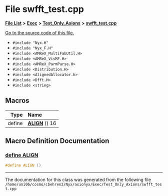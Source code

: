 
# File swfft\_test.cpp


[**File List**](files.md) **>** [**Exec**](dir_43a12cefb7942b6f49b5b628aafd3192.md) **>** [**Test\_Only\_Axions**](dir_eb24725df855cf6c732a19e4912f662a.md) **>** [**swfft\_test.cpp**](swfft__test_8cpp.md)

[Go to the source code of this file.](swfft__test_8cpp_source.md)



* `#include "Nyx.H"`
* `#include "Nyx_F.H"`
* `#include <AMReX_MultiFabUtil.H>`
* `#include <AMReX_VisMF.H>`
* `#include <AMReX_ParmParse.H>`
* `#include <Distribution.H>`
* `#include <AlignedAllocator.h>`
* `#include <Dfft.H>`
* `#include <string>`






















## Macros

| Type | Name |
| ---: | :--- |
| define  | [**ALIGN**](swfft__test_8cpp.md#define-align)  () 16<br> |
## Macro Definition Documentation



### <a href="#define-align" id="define-align">define ALIGN </a>


```cpp
#define ALIGN () 
```



------------------------------
The documentation for this class was generated from the following file `/home/uni06/cosmo/cbehren2/Nyx/axionyx/Exec/Test_Only_Axions/swfft_test.cpp`